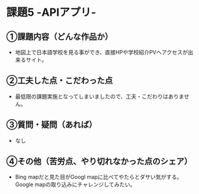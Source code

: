 # 課題5 -APIアプリ-

## ①課題内容（どんな作品か）
- 地図上で日本語学校を見る事ができ、直接HPや学校紹介PVへアクセスが出来るサイト。

## ②工夫した点・こだわった点
- 最低限の課題実施となってしまいましたので、工夫・こだわりはありません。

## ③質問・疑問（あれば）
- なし

## ④その他（苦労点、やり切れなかった点のシェア）
- Bing mapだと見た目がGoogl mapに比べてやたらとダサい気がする。Google mapの取り込みにチャレンジしてみたい。

